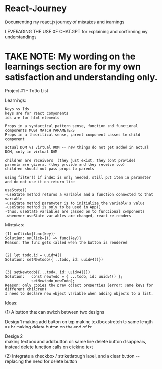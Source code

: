 # React-Journey
Documenting my react.js journey of mistakes and learnings

LEVERAGING THE USE OF CHAT.GPT for explaining and confirming my understandings


TAKE NOTE: My wording on the learnings section are for my own satisfaction and understanding only.
==================================================================================================

Project #1 - ToDo List

Learnings:

    Keys vs Ids
    keys are for react components 
    ids are for html elements 

    Props in a syntactical pattern sense, function and functional components MUST MATCH PARAMETERS
    Props in a theoritical sense, parent component passes to child component

    actual DOM vs virtual DOM -- new things do not get added in actual DOM, only in virtual DOM

    children are receivers. (they just exist, they dont provide)
    parents are givers. (they provide and they receive too)
    children should not pass props to parents

    using filter() if index is only needed, still put item in parameter and do not use it on return line

    useState()
    -useState method returns a variable and a function connected to that variable
    -useState method parameter is to initialize the variable's value
    -useState method is only to be used in App() 
    -thus, useState variables are passed on to functional components
    -whenever useState variables are changed, react re-renders
  
  
Mistakes: 

    (1) onClick={func(key)}
    Solution: onClick={() => func(key)}
    Reason: The func gets called when the button is rendered


    (2) let todo.id = uuidv4() 
    Solution: setNewtodo({...todo, id: uuidv4()})


    (3) setNewtodo({...todo, id: uuidv4()}) 
    Solution:   const newTodo = { ...todo, id: uuidv4() }; 
                setNewtodo(newTodo); 
    Reason: only copies the prev object properties (error: same keys for different children)
    I need to declare new object variable when adding objects to a list. 

Ideas: 

  (1) A button that can switch between two designs

  Design 1
    making add button on top
    making textbox stretch to same length as hr
    making delete button on the end of hr

  Design 2  
    making textbox and add button on same line
    delete button disappears, instead delete function calls on clicking text

  (2) Integrate a checkbox / strikethrough label, and a clear button -- replacing the need for delete button
